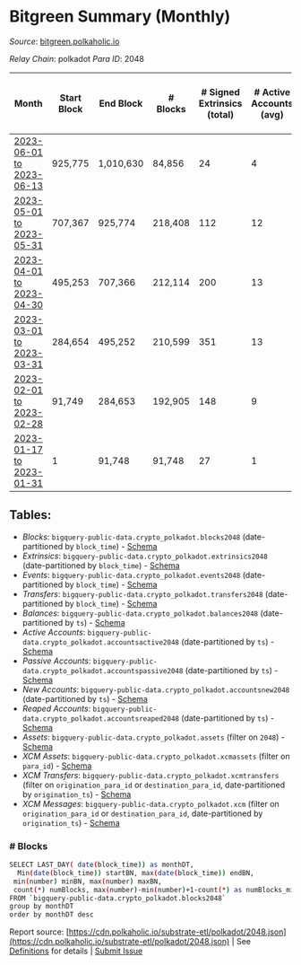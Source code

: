 # Bitgreen Summary (Monthly)

_Source_: [bitgreen.polkaholic.io](https://bitgreen.polkaholic.io)

*Relay Chain*: polkadot
*Para ID*: 2048



| Month | Start Block | End Block | # Blocks | # Signed Extrinsics (total) | # Active Accounts (avg) | # Addresses with Balances (max) | Issues |
| ----- | ----------- | --------- | -------- | --------------------------- | ----------------------- | ------------------------------- | ------ |
| [2023-06-01 to 2023-06-13](/polkadot/2048-bitgreen/2023-06-30.md) | 925,775 | 1,010,630 | 84,856 | 24 | 4 | 1,283 | -   |   
| [2023-05-01 to 2023-05-31](/polkadot/2048-bitgreen/2023-05-31.md) | 707,367 | 925,774 | 218,408 | 112 | 12 | 1,267 | -   |   
| [2023-04-01 to 2023-04-30](/polkadot/2048-bitgreen/2023-04-30.md) | 495,253 | 707,366 | 212,114 | 200 | 13 | 1,224 | -   |   
| [2023-03-01 to 2023-03-31](/polkadot/2048-bitgreen/2023-03-31.md) | 284,654 | 495,252 | 210,599 | 351 | 13 | 1,019 | -   |   
| [2023-02-01 to 2023-02-28](/polkadot/2048-bitgreen/2023-02-28.md) | 91,749 | 284,653 | 192,905 | 148 | 9 | 782 | -   |   
| [2023-01-17 to 2023-01-31](/polkadot/2048-bitgreen/2023-01-31.md) | 1 | 91,748 | 91,748 | 27 | 1 | 179 | -   |   

## Tables:

* _Blocks_: `bigquery-public-data.crypto_polkadot.blocks2048` (date-partitioned by `block_time`) - [Schema](/schema/balances.json)
* _Extrinsics_: `bigquery-public-data.crypto_polkadot.extrinsics2048` (date-partitioned by `block_time`) - [Schema](/schema/extrinsics.json)
* _Events_: `bigquery-public-data.crypto_polkadot.events2048` (date-partitioned by `block_time`) - [Schema](/schema/events.json)
* _Transfers_: `bigquery-public-data.crypto_polkadot.transfers2048` (date-partitioned by `block_time`) - [Schema](/schema/transfers.json)
* _Balances_: `bigquery-public-data.crypto_polkadot.balances2048` (date-partitioned by `ts`) - [Schema](/schema/balances.json)
* _Active Accounts_: `bigquery-public-data.crypto_polkadot.accountsactive2048` (date-partitioned by `ts`) - [Schema](/schema/accountsactive.json)
* _Passive Accounts_: `bigquery-public-data.crypto_polkadot.accountspassive2048` (date-partitioned by `ts`) - [Schema](/schema/accountspassive.json)
* _New Accounts_: `bigquery-public-data.crypto_polkadot.accountsnew2048` (date-partitioned by `ts`) - [Schema](/schema/accountsnew.json)
* _Reaped Accounts_: `bigquery-public-data.crypto_polkadot.accountsreaped2048` (date-partitioned by `ts`) - [Schema](/schema/accountsreaped.json)
* _Assets_: `bigquery-public-data.crypto_polkadot.assets` (filter on `2048`) - [Schema](/schema/assets.json)
* _XCM Assets_: `bigquery-public-data.crypto_polkadot.xcmassets` (filter on `para_id`) - [Schema](/schema/xcmassets.json)
* _XCM Transfers_: `bigquery-public-data.crypto_polkadot.xcmtransfers` (filter on `origination_para_id` or `destination_para_id`, date-partitioned by `origination_ts`) - [Schema](/schema/xcmtransfers.json)
* _XCM Messages_: `bigquery-public-data.crypto_polkadot.xcm` (filter on `origination_para_id` or `destination_para_id`, date-partitioned by `origination_ts`) - [Schema](/schema/xcm.json)

### # Blocks
```bash
SELECT LAST_DAY( date(block_time)) as monthDT,
  Min(date(block_time)) startBN, max(date(block_time)) endBN, 
 min(number) minBN, max(number) maxBN, 
 count(*) numBlocks, max(number)-min(number)+1-count(*) as numBlocks_missing 
FROM `bigquery-public-data.crypto_polkadot.blocks2048` 
group by monthDT 
order by monthDT desc
```


Report source: [https://cdn.polkaholic.io/substrate-etl/polkadot/2048.json](https://cdn.polkaholic.io/substrate-etl/polkadot/2048.json) | See [Definitions](/DEFINITIONS.md) for details | [Submit Issue](https://github.com/colorfulnotion/substrate-etl/issues)

